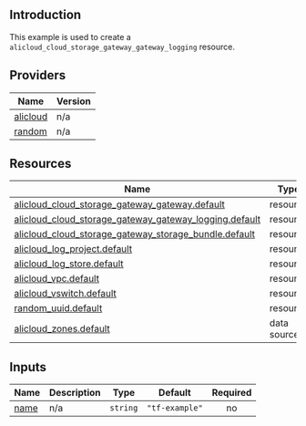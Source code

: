 <!-- BEGIN_TF_DOCS -->
## Introduction

This example is used to create a `alicloud_cloud_storage_gateway_gateway_logging` resource.

## Providers

| Name | Version |
|------|---------|
| <a name="provider_alicloud"></a> [alicloud](#provider\_alicloud) | n/a |
| <a name="provider_random"></a> [random](#provider\_random) | n/a |

## Resources

| Name | Type |
|------|------|
| [alicloud_cloud_storage_gateway_gateway.default](https://registry.terraform.io/providers/aliyun/alicloud/latest/docs/resources/cloud_storage_gateway_gateway) | resource |
| [alicloud_cloud_storage_gateway_gateway_logging.default](https://registry.terraform.io/providers/aliyun/alicloud/latest/docs/resources/cloud_storage_gateway_gateway_logging) | resource |
| [alicloud_cloud_storage_gateway_storage_bundle.default](https://registry.terraform.io/providers/aliyun/alicloud/latest/docs/resources/cloud_storage_gateway_storage_bundle) | resource |
| [alicloud_log_project.default](https://registry.terraform.io/providers/aliyun/alicloud/latest/docs/resources/log_project) | resource |
| [alicloud_log_store.default](https://registry.terraform.io/providers/aliyun/alicloud/latest/docs/resources/log_store) | resource |
| [alicloud_vpc.default](https://registry.terraform.io/providers/aliyun/alicloud/latest/docs/resources/vpc) | resource |
| [alicloud_vswitch.default](https://registry.terraform.io/providers/aliyun/alicloud/latest/docs/resources/vswitch) | resource |
| [random_uuid.default](https://registry.terraform.io/providers/hashicorp/random/latest/docs/resources/uuid) | resource |
| [alicloud_zones.default](https://registry.terraform.io/providers/aliyun/alicloud/latest/docs/data-sources/zones) | data source |

## Inputs

| Name | Description | Type | Default | Required |
|------|-------------|------|---------|:--------:|
| <a name="input_name"></a> [name](#input\_name) | n/a | `string` | `"tf-example"` | no |
<!-- END_TF_DOCS -->    